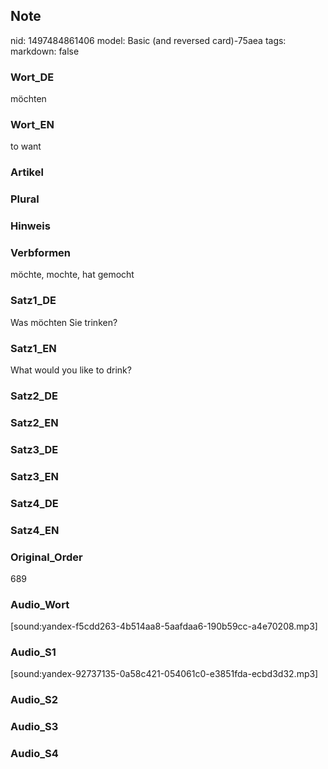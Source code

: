 ## Note
nid: 1497484861406
model: Basic (and reversed card)-75aea
tags: 
markdown: false

### Wort_DE
möchten

### Wort_EN
to want

### Artikel


### Plural


### Hinweis


### Verbformen
möchte, mochte, hat gemocht

### Satz1_DE
Was möchten Sie trinken?

### Satz1_EN
What would you like to drink?

### Satz2_DE


### Satz2_EN


### Satz3_DE


### Satz3_EN


### Satz4_DE


### Satz4_EN


### Original_Order
689

### Audio_Wort
[sound:yandex-f5cdd263-4b514aa8-5aafdaa6-190b59cc-a4e70208.mp3]

### Audio_S1
[sound:yandex-92737135-0a58c421-054061c0-e3851fda-ecbd3d32.mp3]

### Audio_S2


### Audio_S3


### Audio_S4

